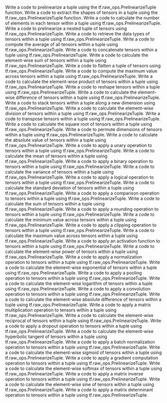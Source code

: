 Write a code to prelinearize a tuple using the tf.raw_ops.PrelinearizeTuple function.
Write a code to extract the shapes of tensors in a tuple using the tf.raw_ops.PrelinearizeTuple function.
Write a code to calculate the number of elements in each tensor within a tuple using tf.raw_ops.PrelinearizeTuple.
Write a code to prelinearize a nested tuple of tensors using tf.raw_ops.PrelinearizeTuple.
Write a code to retrieve the data types of tensors within a tuple using tf.raw_ops.PrelinearizeTuple.
Write a code to compute the average of all tensors within a tuple using tf.raw_ops.PrelinearizeTuple.
Write a code to concatenate tensors within a tuple using tf.raw_ops.PrelinearizeTuple.
Write a code to calculate the element-wise sum of tensors within a tuple using tf.raw_ops.PrelinearizeTuple.
Write a code to flatten a tuple of tensors using tf.raw_ops.PrelinearizeTuple.
Write a code to compute the maximum value across tensors within a tuple using tf.raw_ops.PrelinearizeTuple.
Write a code to calculate the element-wise product of tensors within a tuple using tf.raw_ops.PrelinearizeTuple.
Write a code to reshape tensors within a tuple using tf.raw_ops.PrelinearizeTuple.
Write a code to calculate the element-wise difference of tensors within a tuple using tf.raw_ops.PrelinearizeTuple.
Write a code to stack tensors within a tuple along a new dimension using tf.raw_ops.PrelinearizeTuple.
Write a code to calculate the element-wise division of tensors within a tuple using tf.raw_ops.PrelinearizeTuple.
Write a code to transpose tensors within a tuple using tf.raw_ops.PrelinearizeTuple.
Write a code to calculate the square root of tensors within a tuple using tf.raw_ops.PrelinearizeTuple.
Write a code to permute dimensions of tensors within a tuple using tf.raw_ops.PrelinearizeTuple.
Write a code to calculate the absolute value of tensors within a tuple using tf.raw_ops.PrelinearizeTuple.
Write a code to apply a unary operation to tensors within a tuple using tf.raw_ops.PrelinearizeTuple.
Write a code to calculate the mean of tensors within a tuple using tf.raw_ops.PrelinearizeTuple.
Write a code to apply a binary operation to tensors within a tuple using tf.raw_ops.PrelinearizeTuple.
Write a code to calculate the variance of tensors within a tuple using tf.raw_ops.PrelinearizeTuple.
Write a code to apply a logical operation to tensors within a tuple using tf.raw_ops.PrelinearizeTuple.
Write a code to calculate the standard deviation of tensors within a tuple using tf.raw_ops.PrelinearizeTuple.
Write a code to apply a comparison operation to tensors within a tuple using tf.raw_ops.PrelinearizeTuple.
Write a code to calculate the sum of tensors within a tuple using tf.raw_ops.PrelinearizeTuple.
Write a code to apply a rounding operation to tensors within a tuple using tf.raw_ops.PrelinearizeTuple.
Write a code to calculate the minimum value across tensors within a tuple using tf.raw_ops.PrelinearizeTuple.
Write a code to apply a clipping operation to tensors within a tuple using tf.raw_ops.PrelinearizeTuple.
Write a code to calculate the maximum value across tensors within a tuple using tf.raw_ops.PrelinearizeTuple.
Write a code to apply an activation function to tensors within a tuple using tf.raw_ops.PrelinearizeTuple.
Write a code to calculate the element-wise power of tensors within a tuple using tf.raw_ops.PrelinearizeTuple.
Write a code to apply a normalization operation to tensors within a tuple using tf.raw_ops.PrelinearizeTuple.
Write a code to calculate the element-wise exponential of tensors within a tuple using tf.raw_ops.PrelinearizeTuple.
Write a code to apply a pooling operation to tensors within a tuple using tf.raw_ops.PrelinearizeTuple.
Write a code to calculate the element-wise logarithm of tensors within a tuple using tf.raw_ops.PrelinearizeTuple.
Write a code to apply a convolution operation to tensors within a tuple using tf.raw_ops.PrelinearizeTuple.
Write a code to calculate the element-wise absolute difference of tensors within a tuple using tf.raw_ops.PrelinearizeTuple.
Write a code to apply a matrix multiplication operation to tensors within a tuple using tf.raw_ops.PrelinearizeTuple.
Write a code to calculate the element-wise reciprocal of tensors within a tuple using tf.raw_ops.PrelinearizeTuple.
Write a code to apply a dropout operation to tensors within a tuple using tf.raw_ops.PrelinearizeTuple.
Write a code to calculate the element-wise hyperbolic tangent of tensors within a tuple using tf.raw_ops.PrelinearizeTuple.
Write a code to apply a batch normalization operation to tensors within a tuple using tf.raw_ops.PrelinearizeTuple.
Write a code to calculate the element-wise sigmoid of tensors within a tuple using tf.raw_ops.PrelinearizeTuple.
Write a code to apply a gradient computation operation to tensors within a tuple using tf.raw_ops.PrelinearizeTuple.
Write a code to calculate the element-wise softmax of tensors within a tuple using tf.raw_ops.PrelinearizeTuple.
Write a code to apply a matrix inverse operation to tensors within a tuple using tf.raw_ops.PrelinearizeTuple.
Write a code to calculate the element-wise sine of tensors within a tuple using tf.raw_ops.PrelinearizeTuple.
Write a code to apply a matrix determinant operation to tensors within a tuple using tf.raw_ops.PrelinearizeTuple.